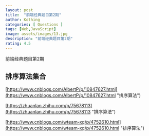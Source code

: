 ```yaml
---
layout: post
title:  "前端经典题目第2期"
author: Kothing
categories: [ Questions ]
tags: [Web,JavaScript]
image: assets/images/13.jpg
description: "前端经典题目第2期"
rating: 4.5
---
```

前端经典题目第2期

## 排序算法集合

[https://www.cnblogs.com/AlbertP/p/10847627.html](https://www.cnblogs.com/AlbertP/p/10847627.html "排序算法")

[https://zhuanlan.zhihu.com/p/75678113](https://zhuanlan.zhihu.com/p/75678113 "排序算法")

[https://www.cnblogs.com/wteam-xq/p/4752610.html](https://www.cnblogs.com/wteam-xq/p/4752610.html "排序算法")
